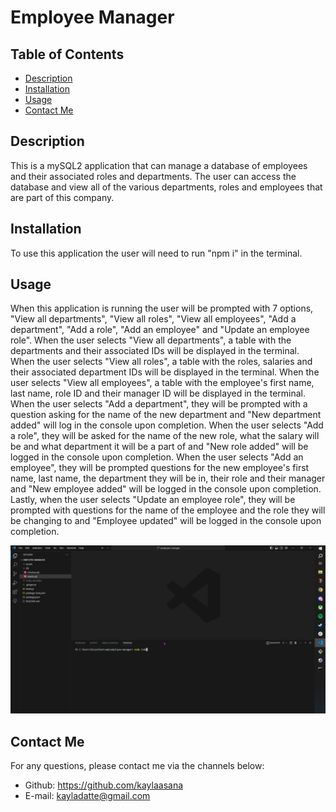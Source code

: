 # Employee Manager

## Table of Contents

- [Description](#description)
- [Installation](#installation)
- [Usage](#usage)
- [Contact Me](#contact-me)

## Description

This is a mySQL2 application that can manage a database of employees and their associated roles and departments. The user can access the database and view all of the various departments, roles and employees that are part of this company.

## Installation

To use this application the user will need to run "npm i" in the terminal.

## Usage

When this application is running the user will be prompted with 7 options, "View all departments", "View all roles", "View all employees", "Add a department", "Add a role", "Add an employee" and "Update an employee role". When the user selects "View all departments", a table with the departments and their associated IDs will be displayed in the terminal. When the user selects "View all roles", a table with the roles, salaries and their associated department IDs will be displayed in the terminal. When the user selects "View all employees", a table with the employee's first name, last name, role ID and their manager ID will be displayed in the terminal. When the user selects "Add a department", they will be prompted with a question asking for the name of the new department and "New department added" will log in the console upon completion. When the user selects "Add a role", they will be asked for the name of the new role, what the salary will be and what department it will be a part of and "New role added" will be logged in the console upon completion. When the user selects "Add an employee", they will be prompted questions for the new employee's first name, last name, the department they will be in, their role and their manager and "New employee added" will be logged in the console upon completion. Lastly, when the user selects "Update an employee role", they will be prompted with questions for the name of the employee and the role they will be changing to and "Employee updated" will be logged in the console upon completion.

[![a walkthrough video of the application in use](./assets/Screenshot.png)](https://drive.google.com/file/d/1RN1puyxy_4FkRFVvMlTMPklbXI8pKUHW/view)


## Contact Me

For any questions, please contact me via the channels below:
* Github: https://github.com/kaylaasana
* E-mail: kayladatte@gmail.com
